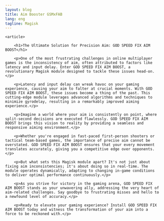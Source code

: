 ```yaml
---
layout: blog
title: Aim Booster GSMxFAB
lang: eng
tagline: Magisk
---
```






    
    



    <article>

        <h1>The Ultimate Solution for Precision Aim: GOD SPEED FIX AIM BOOST</h1>

        <p>One of the most frustrating challenges in online multiplayer games is the inconsistency of aim, often attributed to factors like latency and input delay. Enter GOD SPEED FIX AIM BOOST, a revolutionary Magisk module designed to tackle these issues head-on.</p>

        <p>Latency and input delay can wreak havoc on your gaming experience, causing your aim to falter at crucial moments. With GOD SPEED FIX AIM BOOST, these issues become a thing of the past. This cutting-edge module leverages advanced algorithms and techniques to minimize gyrodelay, resulting in a remarkably improved aiming experience.</p>

        <p>Imagine a world where your aim is consistently on point, where split-second decisions are executed flawlessly. GOD SPEED FIX AIM BOOST brings this vision to reality by providing a seamless and responsive aiming environment.</p>

        <p>Whether you're engaged in fast-paced first-person shooters or tactical team-based games, the importance of precise aim cannot be overstated. GOD SPEED FIX AIM BOOST ensures that your every movement translates accurately, giving you a competitive edge over opponents.</p>

        <p>But what sets this Magisk module apart? It's not just about fixing aim inconsistencies; it's about doing so in real-time. The module operates dynamically, adapting to changing in-game conditions to deliver optimal performance continuously.</p>

        <p>As you strive for victory in the gaming arena, GOD SPEED FIX AIM BOOST stands as your unwavering ally, addressing the very heart of aim-related challenges. Say goodbye to frustrating misses and hello to a newfound level of accuracy.</p>

        <p>Ready to elevate your gaming experience? Install GOD SPEED FIX AIM BOOST today and witness the transformation of your aim into a force to be reckoned with.</p>
